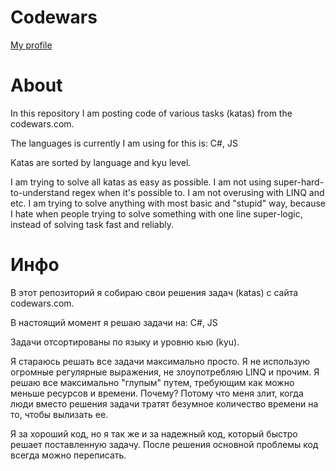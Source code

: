 # Codewars
[My profile](https://www.codewars.com/users/TheCaptainDate)

# About
In this repository I am posting code of various tasks (katas) from the codewars.com.

The languages is currently I am using for this is: C#, JS

Katas are sorted by language and kyu level.

I am trying to solve all katas as easy as possible. I am not using super-hard-to-understand regex when it's possible to. I am not overusing with LINQ and etc. I am trying to solve anything with most basic and "stupid" way, because I hate when people trying to solve something with one line super-logic, instead of solving task fast and reliably.

# Инфо
В этот репозиторий я собираю свои решения задач (katas) с сайта codewars.com.

В настоящий момент я решаю задачи на: C#, JS

Задачи отсортированы по языку и уровню кью (kyu).

Я стараюсь решать все задачи максимально просто. Я не использую огромные регулярные выражения, не злоупотребляю LINQ и прочим. Я решаю все максимально "глупым" путем, требующим как можно меньше ресурсов и времени. Почему? Потому что меня злит, когда люди вместо решения задачи тратят безумное количество времени на то, чтобы вылизать ее.

Я за хороший код, но я так же и за надежный код, который быстро решает поставленную задачу. После решения основной проблемы код всегда можно переписать.
